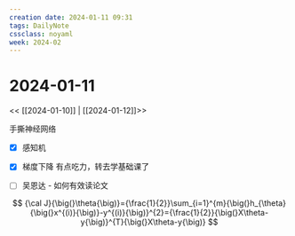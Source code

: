 ```yaml
---
creation date: 2024-01-11 09:31
tags: DailyNote
cssclass: noyaml
week: 2024-02
---
```


# 2024-01-11

<< [[2024-01-10]] | [[2024-01-12]]>>

手撕神经网络
- [x] 感知机
- [x] 梯度下降
有点吃力，转去学基础课了


- [ ] 吴恩达 - 如何有效读论文

$$
{\cal J}{\big(}\theta{\big)}={\frac{1}{2}}\sum_{i=1}^{m}{\big(}h_{\theta}{\big(}x^{(i)}{\big)}-y^{(i)}{\big)}^{2}={\frac{1}{2}}{\big(}X\theta-y{\big)}^{T}{\big(}X\theta-y{\big)}
$$